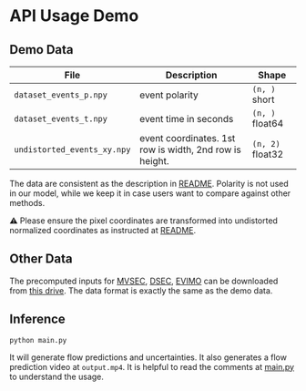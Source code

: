# API Usage Demo

## Demo Data
| File        | Description | Shape  |
|-------------|-----|-------------|
| `dataset_events_p.npy`    | event polarity  | `(n, )` short   |
| `dataset_events_t.npy`  | event time in seconds | `(n, )` float64    |
| `undistorted_events_xy.npy` | event coordinates. 1st row is width, 2nd row is height.  | `(n, 2)` float32      |

The data are consistent as the description in [README](../README.md/#api-usage). Polarity is not used in our model, while we keep it in case users want to compare against other methods.

⚠️ Please ensure the pixel coordinates are transformed into undistorted normalized coordinates as instructed at [README](../README.md/#undistorted-normalized-coordinates).

## Other Data
The precomputed inputs for [MVSEC](https://daniilidis-group.github.io/mvsec/), [DSEC](https://dsec.ifi.uzh.ch), [EVIMO](https://better-flow.github.io/evimo/download_evimo_2.html) can be downloaded from [this drive](). The data format is exactly the same as the demo data.

## Inference
```
python main.py
```
It will generate flow predictions and uncertainties. It also generates a flow prediction video at `output.mp4`. It is helpful to read the comments at [main.py](./main.py) to understand the usage.
